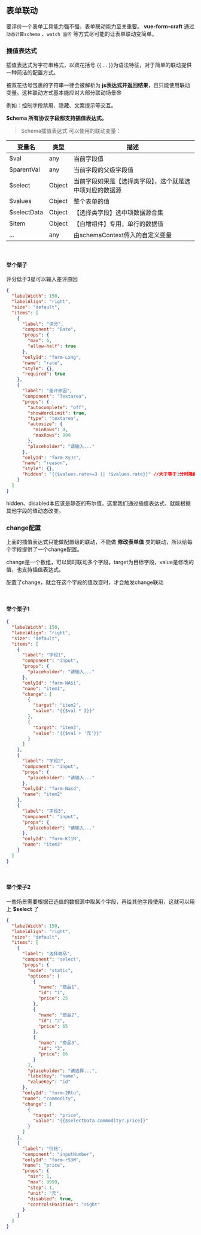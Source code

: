 ## 表单联动

要评价一个表单工具能力强不强，表单联动能力至关重要。 **vue-form-craft** 通过`动态计算schema` 、`watch 监听` 等方式尽可能的让表单联动变简单。

### 插值表达式

插值表达式为字符串格式，以双花括号 {{ ... }}为语法特征，对于简单的联动提供一种简洁的配置方式。

被双花括号包裹的字符串一律会被解析为 **js表达式并返回结果**，且只能使用联动变量。这种联动方式基本能应对大部分联动场景😎

例如：控制字段禁用、隐藏、文案提示等交互。

**Schema 所有协议字段都支持插值表达式。**

> Schema插值表达式 可以使用的联动变量：

| 变量名      | 类型   | 描述                                                     |
| ----------- | ------ | -------------------------------------------------------- |
| $val        | any    | 当前字段值                                               |
| $parentVal  | any    | 当前字段的父级字段值                                     |
| $select     | Object | 当前字段如果是【选择类字段】，这个就是选中项对应的数据源 |
| $values     | Object | 整个表单的值                                             |
| $selectData | Object | 【选择类字段】选中项数据源合集                           |
| $item       | Object | 【自增组件】专用，单行的数据值                           |
| ...         | any    | 由schemaContext传入的自定义变量                          |

<br/>

#### 举个栗子

评分低于3星可以输入差评原因

<div class="linkage1"></div>

```json
{
  "labelWidth": 150,
  "labelAlign": "right",
  "size": "default",
  "items": [
    {
      "label": "评分",
      "component": "Rate",
      "props": {
        "max": 5,
        "allow-half": true
      },
      "onlyId": "form-Lx4g",
      "name": "rate",
      "style": {},
      "required": true
    },
    {
      "label": "差评原因",
      "component": "Textarea",
      "props": {
        "autocomplete": "off",
        "showWordLimit": true,
        "type": "textarea",
        "autosize": {
          "minRows": 4,
          "maxRows": 999
        },
        "placeholder": "请输入..."
      },
      "onlyId": "form-XyJs",
      "name": "reason",
      "style": {},
      "hidden": "{{$values.rate>=3 || !$values.rate}}" //大于等于3分时隐藏，未评分时也要隐藏
    }
  ]
}
```

hidden、disabled本应该是静态的布尔值。这里我们通过插值表达式，就能根据其他字段的值动态改变。

### change配置

上面的插值表达式只能做配置级的联动，不能做 **修改表单值** 类的联动，所以给每个字段提供了一个change配置。

change是一个数组，可以同时联动多个字段。target为目标字段，value是修改的值，也支持插值表达式。

配置了change，就会在这个字段的值改变时，才会触发change联动

<br/>

#### 举个栗子1

<div class="linkage2"></div>

```json
{
  "labelWidth": 150,
  "labelAlign": "right",
  "size": "default",
  "items": [
    {
      "label": "字段1",
      "component": "input",
      "props": {
        "placeholder": "请输入..."
      },
      "onlyId": "form-NASi",
      "name": "item1",
      "change": [
        {
          "target": "item2",
          "value": "{{$val * 2}}"
        },
        {
          "target": "item3",
          "value": "{{$val + '元'}}"
        }
      ]
    },
    {
      "label": "字段2",
      "component": "input",
      "props": {
        "placeholder": "请输入..."
      },
      "onlyId": "form-Nasd",
      "name": "item2"
    },
    {
      "label": "字段3",
      "component": "input",
      "props": {
        "placeholder": "请输入..."
      },
      "onlyId": "form-KI1N",
      "name": "item3"
    }
  ]
}
```

<br/>

#### 举个栗子2

一些场景需要根据已选值的数据源中取某个字段，再给其他字段使用，这就可以用上 **$select** 了

<div class="linkage3"></div>

```json
{
  "labelWidth": 150,
  "labelAlign": "right",
  "size": "default",
  "items": [
    {
      "label": "选择商品",
      "component": "select",
      "props": {
        "mode": "static",
        "options": [
          {
            "name": "商品1",
            "id": "1",
            "price": 25
          },
          {
            "name": "商品2",
            "id": "2",
            "price": 65
          },
          {
            "name": "商品3",
            "id": "3",
            "price": 66
          }
        ],
        "placeholder": "请选择...",
        "labelKey": "name",
        "valueKey": "id"
      },
      "onlyId": "form-2Rtu",
      "name": "commodity",
      "change": [
        {
          "target": "price",
          "value": "{{$selectData.commodity?.price}}"
        }
      ]
    },
    {
      "label": "价格",
      "component": "inputNumber",
      "onlyId": "form-rS3W",
      "name": "price",
      "props": {
        "min": 1,
        "max": 9999,
        "step": 1,
        "unit": "元",
        "disabled": true,
        "controlsPosition": "right"
      }
    }
  ]
}
```
